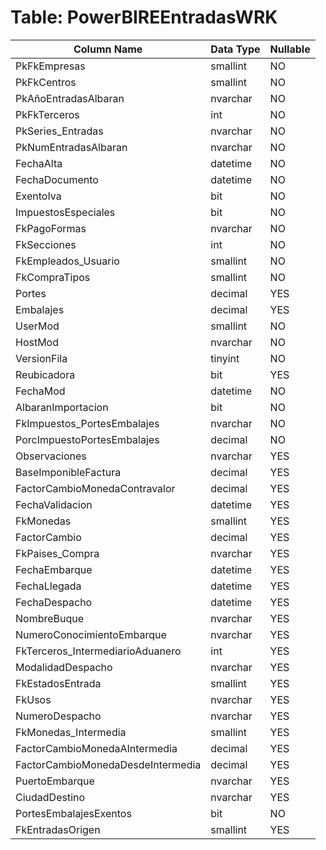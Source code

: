 # Table: PowerBIREEntradasWRK

| Column Name | Data Type | Nullable |
|-------------|-----------|----------|
| PkFkEmpresas | smallint | NO |
| PkFkCentros | smallint | NO |
| PkAñoEntradasAlbaran | nvarchar | NO |
| PkFkTerceros | int | NO |
| PkSeries_Entradas | nvarchar | NO |
| PkNumEntradasAlbaran | nvarchar | NO |
| FechaAlta | datetime | NO |
| FechaDocumento | datetime | NO |
| ExentoIva | bit | NO |
| ImpuestosEspeciales | bit | NO |
| FkPagoFormas | nvarchar | NO |
| FkSecciones | int | NO |
| FkEmpleados_Usuario | smallint | NO |
| FkCompraTipos | smallint | NO |
| Portes | decimal | YES |
| Embalajes | decimal | YES |
| UserMod | smallint | NO |
| HostMod | nvarchar | NO |
| VersionFila | tinyint | NO |
| Reubicadora | bit | YES |
| FechaMod | datetime | NO |
| AlbaranImportacion | bit | NO |
| FkImpuestos_PortesEmbalajes | nvarchar | NO |
| PorcImpuestoPortesEmbalajes | decimal | NO |
| Observaciones | nvarchar | YES |
| BaseImponibleFactura | decimal | YES |
| FactorCambioMonedaContravalor | decimal | YES |
| FechaValidacion | datetime | YES |
| FkMonedas | smallint | YES |
| FactorCambio | decimal | YES |
| FkPaises_Compra | nvarchar | YES |
| FechaEmbarque | datetime | YES |
| FechaLlegada | datetime | YES |
| FechaDespacho | datetime | YES |
| NombreBuque | nvarchar | YES |
| NumeroConocimientoEmbarque | nvarchar | YES |
| FkTerceros_IntermediarioAduanero | int | YES |
| ModalidadDespacho | nvarchar | YES |
| FkEstadosEntrada | smallint | YES |
| FkUsos | nvarchar | YES |
| NumeroDespacho | nvarchar | YES |
| FkMonedas_Intermedia | smallint | YES |
| FactorCambioMonedaAIntermedia | decimal | YES |
| FactorCambioMonedaDesdeIntermedia | decimal | YES |
| PuertoEmbarque | nvarchar | YES |
| CiudadDestino | nvarchar | YES |
| PortesEmbalajesExentos | bit | NO |
| FkEntradasOrigen | smallint | YES |

